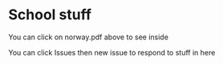 # School stuff

You can click on norway.pdf above to see inside

You can click Issues then new issue to respond to stuff in here

